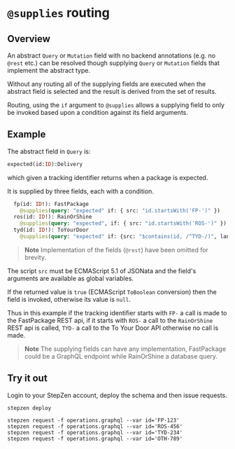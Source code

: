 # `@supplies` routing

## Overview

An abstract `Query` or `Mutation` field with no backend annotations (e.g. no `@rest` etc.) can be resolved
though supplying `Query` or `Mutation` fields that implement the abstract type.

Without any routing all of the supplying fields are executed when the abstract field is selected and
the result is derived from the set of results.

Routing, using the `if` argument to `@supplies` allows a supplying field to only be invoked
based upon a condition against its field arguments.

## Example

The abstract field in `Query` is:
```graphql
expected(id:ID):Delivery
```
which given a tracking identifier returns when a package is expected.

It is supplied by three fields, each with a condition.

```graphql
  fp(id: ID!): FastPackage
    @supplies(query: "expected" if: { src: "id.startsWith('FP-')" })
  ros(id: ID!): RainOrShine
    @supplies(query: "expected", if: { src: "id.startsWith('ROS-')" })
  tyd(id: ID!): ToYourDoor
    @supplies(query: "expected" if: {src: "$contains(id, /^TYD-/)", language: JSONATA})
```
> **Note**
> Implementation of the fields (`@rest`) have been omitted for brevity.

The script `src` must be ECMAScript 5.1 of JSONata and the field's arguments
are available as global variables.

If the returned value is `true` (ECMAScript `ToBoolean` conversion) then
the field is invoked, otherwise its value is `null`.

Thus in this example if the tracking identifier starts with `FP-` a call
is made to the FastPackage REST api, if it starts with `ROS-` a call to
the `RainOrShine` REST api is called, `TYD-` a call to the To Your Door API otherwise no call is made.

> **Note**
> The supplying fields can have any implementation, FastPackage could
> be a GraphQL endpoint while RainOrShine a database query.

## Try it out
Login to your StepZen account, deploy the schema and then issue requests.

```shell
stepzen deploy

stepzen request -f operations.graphql --var id='FP-123'
stepzen request -f operations.graphql --var id='ROS-456'
stepzen request -f operations.graphql --var id='TYD-234'
stepzen request -f operations.graphql --var id='OTH-789'
```
